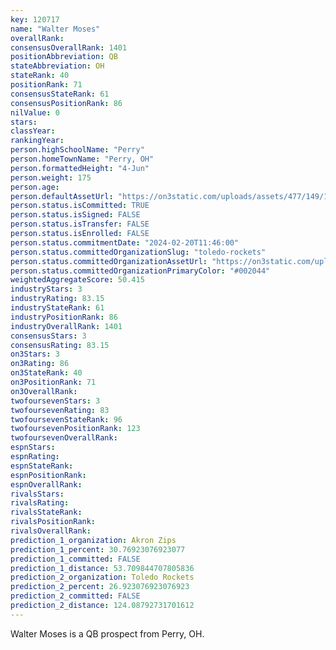 ```yaml
---
key: 120717
name: "Walter Moses"
overallRank: 
consensusOverallRank: 1401
positionAbbreviation: QB
stateAbbreviation: OH
stateRank: 40
positionRank: 71
consensusStateRank: 61
consensusPositionRank: 86
nilValue: 0
stars: 
classYear: 
rankingYear: 
person.highSchoolName: "Perry"
person.homeTownName: "Perry, OH"
person.formattedHeight: "4-Jun"
person.weight: 175
person.age: 
person.defaultAssetUrl: "https://on3static.com/uploads/assets/477/149/149477.png"
person.status.isCommitted: TRUE
person.status.isSigned: FALSE
person.status.isTransfer: FALSE
person.status.isEnrolled: FALSE
person.status.commitmentDate: "2024-02-20T11:46:00"
person.status.committedOrganizationSlug: "toledo-rockets"
person.status.committedOrganizationAssetUrl: "https://on3static.com/uploads/assets/131/150/150131.svg"
person.status.committedOrganizationPrimaryColor: "#002044"
weightedAggregateScore: 50.415
industryStars: 3
industryRating: 83.15
industryStateRank: 61
industryPositionRank: 86
industryOverallRank: 1401
consensusStars: 3
consensusRating: 83.15
on3Stars: 3
on3Rating: 86
on3StateRank: 40
on3PositionRank: 71
on3OverallRank: 
twofoursevenStars: 3
twofoursevenRating: 83
twofoursevenStateRank: 96
twofoursevenPositionRank: 123
twofoursevenOverallRank: 
espnStars: 
espnRating: 
espnStateRank: 
espnPositionRank: 
espnOverallRank: 
rivalsStars: 
rivalsRating: 
rivalsStateRank: 
rivalsPositionRank: 
rivalsOverallRank: 
prediction_1_organization: Akron Zips
prediction_1_percent: 30.76923076923077
prediction_1_committed: FALSE
prediction_1_distance: 53.709844707805836
prediction_2_organization: Toledo Rockets
prediction_2_percent: 26.923076923076923
prediction_2_committed: FALSE
prediction_2_distance: 124.08792731701612
---
```

Walter Moses is a QB prospect from Perry, OH.